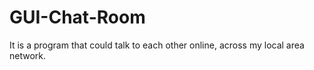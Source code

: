 # GUI-Chat-Room
It is a program that could talk to each other online, across my local area network.

